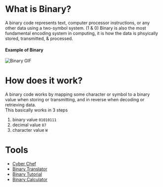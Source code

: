 #  What is Binary?
A binary code represents text, computer processor instructions, or any other data using a two-symbol system. (1 & 0)
Binary is also the most fundamental encoding system in computing, it is how the data is phsyically stored, transmitted, & processed. 

#### Example of Binary
![Binary GIF](https://upload.wikimedia.org/wikipedia/commons/7/77/Wikipedia_in_binary.gif?)

# How does it work?
A binary code works by mapping some character or symbol to a binary value when storing or transmitting, and in reverse when decoding or retrieving data.  
This basically works in 3 steps
1. binary value `01010111`
1. decimal value `87`
1. character value `W`

# Tools
* [Cyber Chef](https://gchq.github.io/CyberChef/)
* [Binary Translator](http://www.binarytranslator.com/)
* [Binary Tutorial](https://www.codeconquest.com/tutorials/binary/)
* [Binary Calculator](https://www.calculator.net/binary-calculator.html?)